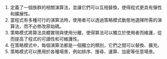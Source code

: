 

1. 定義了一個族群的相關演算法，並讓它們可以互相替換，使得程式更具有彈性和擴展性。 
2. 當程式有多種可行的演算法時，使用者可以透過策略模式動態地選擇所需的演算法，而不必修改原始碼。 
3. 策略模式將算法具體實現與使用分離，使得算法可以獨立於使用者而維護，從而提高了程式的可讀性和可維護性。
4. 在策略模式中，每個演算法都是一個獨立的類別，它們之間可以替換、擴充。 
5. 策略模式可以應用於各種場景，例如排序、搜尋、運算、加密等任意場景。